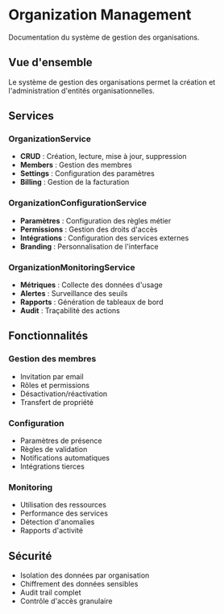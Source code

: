 # Organization Management

Documentation du système de gestion des organisations.

## Vue d'ensemble

Le système de gestion des organisations permet la création et l'administration d'entités organisationnelles.

## Services

### OrganizationService
- **CRUD** : Création, lecture, mise à jour, suppression
- **Members** : Gestion des membres
- **Settings** : Configuration des paramètres
- **Billing** : Gestion de la facturation

### OrganizationConfigurationService
- **Paramètres** : Configuration des règles métier
- **Permissions** : Gestion des droits d'accès
- **Intégrations** : Configuration des services externes
- **Branding** : Personnalisation de l'interface

### OrganizationMonitoringService
- **Métriques** : Collecte des données d'usage
- **Alertes** : Surveillance des seuils
- **Rapports** : Génération de tableaux de bord
- **Audit** : Traçabilité des actions

## Fonctionnalités

### Gestion des membres
- Invitation par email
- Rôles et permissions
- Désactivation/réactivation
- Transfert de propriété

### Configuration
- Paramètres de présence
- Règles de validation
- Notifications automatiques
- Intégrations tierces

### Monitoring
- Utilisation des ressources
- Performance des services
- Détection d'anomalies
- Rapports d'activité

## Sécurité

- Isolation des données par organisation
- Chiffrement des données sensibles
- Audit trail complet
- Contrôle d'accès granulaire